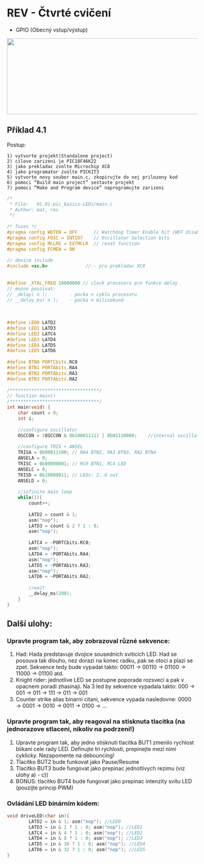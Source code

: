 # REV - Čtvrté cvičení
- GPIO (Obecný vstup/výstup)

<p align="center">
  <img width="600" height="200" src="https://github.com/MBrablc/BUT-FME-REV/blob/master/02_cv_zadani/04_CV/IOEduKit.png">
</p>

## Příklad 4.1

Postup:

    1) vytvorte projekt(Standalone project)
    2) cilove zarizeni je PIC18F46K22
    3) jako prekladac zvolte Microchip XC8
    4) jako programator zvolte PICKIT3
    5) vytvorte novy soubor main.c, zkopirujte do nej prilozeny kod
    6) pomoci “Build main project” sestavte projekt
    7) pomoci “Make and Program device” naprogramujte zarizeni
    
```c
/*
 * File:   01.01-pic_basics-LEDs/main.c
 * Author: mat, res
 */
 
/* fuses */
#pragma config WDTEN = OFF      // Watchdog Timer Enable bit (WDT disabled (control is placed on the SWDTEN bit))
#pragma config FOSC = INTIO7    // Oscillator Selection bits 
#pragma config MCLRE = EXTMCLR  // reset function
#pragma config FCMEN = ON
 
// device include
#include <xc.h>              //-- pro prekladac XC8
 
 
#define _XTAL_FREQ 16000000 // clock procesoru pro funkce delay
// mozno pouzivat: 
// _delay( n );        - pocka n cyklu procesoru
// __delay_ms( n );    - pocka n milisekund
 
 
 
#define LED0 LATD2
#define LED1 LATD3
#define LED2 LATC4
#define LED3 LATD4
#define LED4 LATD5
#define LED5 LATD6
 
#define BTN0 PORTCbits.RC0
#define BTN1 PORTAbits.RA4
#define BTN2 PORTAbits.RA3
#define BTN3 PORTAbits.RA2
 
/*********************************/
// function main()
/*********************************/
int main(void) {
    char count = 0;
    int i;
 
    //configure oscillator
    OSCCON = (OSCCON & 0b10001111) | 0b01110000;    //internal oscillator at full speed (16 MHz)
 
    //configure TRIS + ANSEL
    TRISA = 0b00011100; // RA4 BTN2, RA3 BTN3, RA2 BTN4
    ANSELA = 0;
    TRISC = 0b00000001; // RC0 BTN1, RC4 LED
    ANSELC = 0;
    TRISD = 0b10000011; // LEDs: 2..6 out
    ANSELD = 0;
 
    //infinite main loop
    while(1){
        count++;
 
        LATD2 = count & 1;
        asm("nop");
        LATD3 = count & 2 ? 1 : 0;
        asm("nop");
 
        LATC4 = ~PORTCbits.RC0;
        asm("nop");
        LATD4 = ~PORTAbits.RA4;
        asm("nop");
        LATD5 = ~PORTAbits.RA3;
        asm("nop");
        LATD6 = ~PORTAbits.RA2;
 
        //wait
        __delay_ms(200); 
    }
}
```
## Další ulohy:

### Upravte program tak, aby zobrazoval různé sekvence:

   1) Had: Hada predstavuje dvojice sousednich sviticich LED. Had se posouva tak dlouho, nez dorazi na konec radku, pak se otoci a plazi se zpet. Sekvence tedy bude vypadat takto: 00011 → 00110 → 01100 → 11000 → 01100 atd.
   2) Knight rider: jednotlive LED se postupne poporade rozsveci a pak v opacnem poradi zhasinaji. Na 3 led by sekvence vypadala takto: 000 → 001 → 011 → 111 → 011 → 001
   3) Counter strike alias binarni citani, sekvence vypada nasledovne: 0000 → 0001 → 0010 → 0011 → 0100 → …

### Upravte program tak, aby reagoval na stisknuta tlacitka (na jednorazove stlaceni, nikoliv na podrzeni!)

   1) Upravte program tak, aby jedno stisknuti tlacitka BUT1 zmenilo rychlost blikani cele rady LED. Definujte tri rychlosti, prepinejte mezi nimi cyklicky. Nezapomente na debouncing!
   2) Tlacitko BUT2 bude funkovat jako Pause/Resume
   3) Tlacitko BUT3 bude fungovat jako prepinac jednotlivych rezimu (viz ulohy a) - c))
   4) BONUS: tlacitko BUT4 bude fungovat jako prepinac intenzity svitu LED (pouzijte princip PWM)

### Ovládání LED binárním kódem:

```c
void driveLED(char in){
        LATD2 = in & 1; asm("nop"); //LED0
        LATD3 = in & 2 ? 1 : 0; asm("nop"); //LED1
        LATC4 = in & 4 ? 1 : 0; asm("nop"); //LED2
        LATD4 = in & 8 ? 1 : 0; asm("nop"); //LED3
        LATD5 = in & 16 ? 1 : 0; asm("nop"); //LED4
        LATD6 = in & 32 ? 1 : 0; asm("nop"); //LED5
}
```
